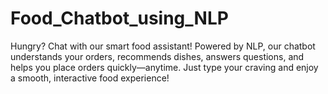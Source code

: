 # Food_Chatbot_using_NLP
Hungry? Chat with our smart food assistant! Powered by NLP, our chatbot understands your orders, recommends dishes, answers questions, and helps you place orders quickly—anytime. Just type your craving and enjoy a smooth, interactive food experience!
